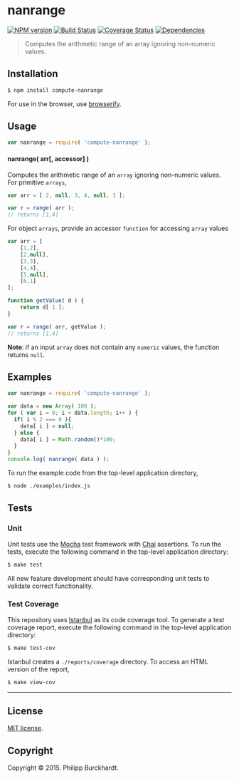 nanrange
===
[![NPM version][npm-image]][npm-url] [![Build Status][travis-image]][travis-url] [![Coverage Status][coveralls-image]][coveralls-url] [![Dependencies][dependencies-image]][dependencies-url]

> Computes the arithmetic range of an array ignoring non-numeric values.

## Installation

``` bash
$ npm install compute-nanrange
```

For use in the browser, use [browserify](https://github.com/substack/node-browserify).


## Usage

``` javascript
var nanrange = require( 'compute-nanrange' );
```

#### nanrange( arr[, accessor] )

Computes the arithmetic range of an `array` ignoring non-numeric values. For primitive `arrays`,

``` javascript
var arr = [ 2, null, 3, 4, null, 1 ];

var r = range( arr );
// returns [1,4]
```

For object `arrays`, provide an accessor `function` for accessing `array` values

``` javascript
var arr = [
	[1,2],
	[2,null],
	[3,3],
	[4,4],
	[5,null],
	[6,1]
];

function getValue( d ) {
	return d[ 1 ];
}

var r = range( arr, getValue );
// returns [1,4]
```

__Note__: if an input `array` does not contain any `numeric` values, the function returns `null`.



## Examples

``` javascript
var nanrange = require( 'compute-nanrange' );

var data = new Array( 100 );
for ( var i = 0; i < data.length; i++ ) {
  if( i % 2 === 0 ){
    data[ i ] = null;
  } else {
    data[ i ] = Math.random()*100;
  }
}
console.log( nanrange( data ) );
```

To run the example code from the top-level application directory,

``` bash
$ node ./examples/index.js
```



## Tests

### Unit

Unit tests use the [Mocha](http://mochajs.org/) test framework with [Chai](http://chaijs.com) assertions. To run the tests, execute the following command in the top-level application directory:

``` bash
$ make test
```

All new feature development should have corresponding unit tests to validate correct functionality.


### Test Coverage

This repository uses [Istanbul](https://github.com/gotwarlost/istanbul) as its code coverage tool. To generate a test coverage report, execute the following command in the top-level application directory:

``` bash
$ make test-cov
```

Istanbul creates a `./reports/coverage` directory. To access an HTML version of the report,

``` bash
$ make view-cov
```


---
## License

[MIT license](http://opensource.org/licenses/MIT).


## Copyright

Copyright &copy; 2015. Philipp Burckhardt.


[npm-image]: http://img.shields.io/npm/v/compute-nanrange.svg
[npm-url]: https://npmjs.org/package/compute-nanrange

[travis-image]: http://img.shields.io/travis/compute-io/nanrange/master.svg
[travis-url]: https://travis-ci.org/compute-io/nanrange

[coveralls-image]: https://img.shields.io/coveralls/compute-io/nanrange/master.svg
[coveralls-url]: https://coveralls.io/r/compute-io/nanrange?branch=master

[dependencies-image]: http://img.shields.io/david/compute-io/nanrange.svg
[dependencies-url]: https://david-dm.org/compute-io/nanrange

[dev-dependencies-image]: http://img.shields.io/david/dev/compute-io/nanrange.svg
[dev-dependencies-url]: https://david-dm.org/dev/compute-io/nanrange

[github-issues-image]: http://img.shields.io/github/issues/compute-io/nanrange.svg
[github-issues-url]: https://github.com/compute-io/nanrange/issues
